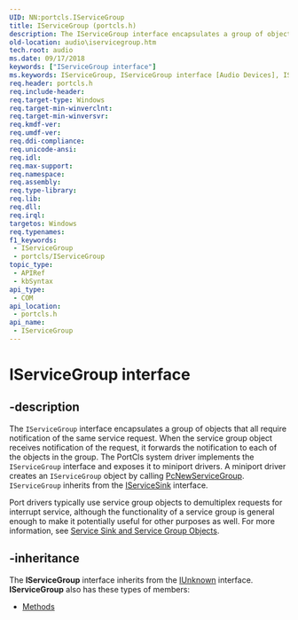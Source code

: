 ```yaml
---
UID: NN:portcls.IServiceGroup
title: IServiceGroup (portcls.h)
description: The IServiceGroup interface encapsulates a group of objects that all require notification of the same service request.
old-location: audio\iservicegroup.htm
tech.root: audio
ms.date: 09/17/2018
keywords: ["IServiceGroup interface"]
ms.keywords: IServiceGroup, IServiceGroup interface [Audio Devices], IServiceGroup interface [Audio Devices],described, audio.iservicegroup, audmp-routines_10cfd005-be11-47a2-a929-f338f40e6f79.xml, portcls/IServiceGroup
req.header: portcls.h
req.include-header: 
req.target-type: Windows
req.target-min-winverclnt: 
req.target-min-winversvr: 
req.kmdf-ver: 
req.umdf-ver: 
req.ddi-compliance: 
req.unicode-ansi: 
req.idl: 
req.max-support: 
req.namespace: 
req.assembly: 
req.type-library: 
req.lib: 
req.dll: 
req.irql: 
targetos: Windows
req.typenames: 
f1_keywords:
 - IServiceGroup
 - portcls/IServiceGroup
topic_type:
 - APIRef
 - kbSyntax
api_type:
 - COM
api_location:
 - portcls.h
api_name:
 - IServiceGroup
---
```


# IServiceGroup interface


## -description

The <code>IServiceGroup</code> interface encapsulates a group of objects that all require notification of the same service request. When the service group object receives notification of the request, it forwards the notification to each of the objects in the group. The PortCls system driver implements the <code>IServiceGroup</code> interface and exposes it to miniport drivers. A miniport driver creates an <code>IServiceGroup</code> object by calling <a href="/windows-hardware/drivers/ddi/portcls/nf-portcls-pcnewservicegroup">PcNewServiceGroup</a>. <code>IServiceGroup</code> inherits from the <a href="/windows-hardware/drivers/ddi/portcls/nn-portcls-iservicesink">IServiceSink</a> interface.

Port drivers typically use service group objects to demultiplex requests for interrupt service, although the functionality of a service group is general enough to make it potentially useful for other purposes as well. For more information, see <a href="/windows-hardware/drivers/audio/service-sink-and-service-group-objects">Service Sink and Service Group Objects</a>.

## -inheritance

The <b xmlns:loc="http://microsoft.com/wdcml/l10n">IServiceGroup</b> interface inherits from the <a href="/windows/win32/api/unknwn/nn-unknwn-iunknown">IUnknown</a> interface. <b>IServiceGroup</b> also has these types of members:
<ul>
<li><a href="/">Methods</a></li>
</ul>
